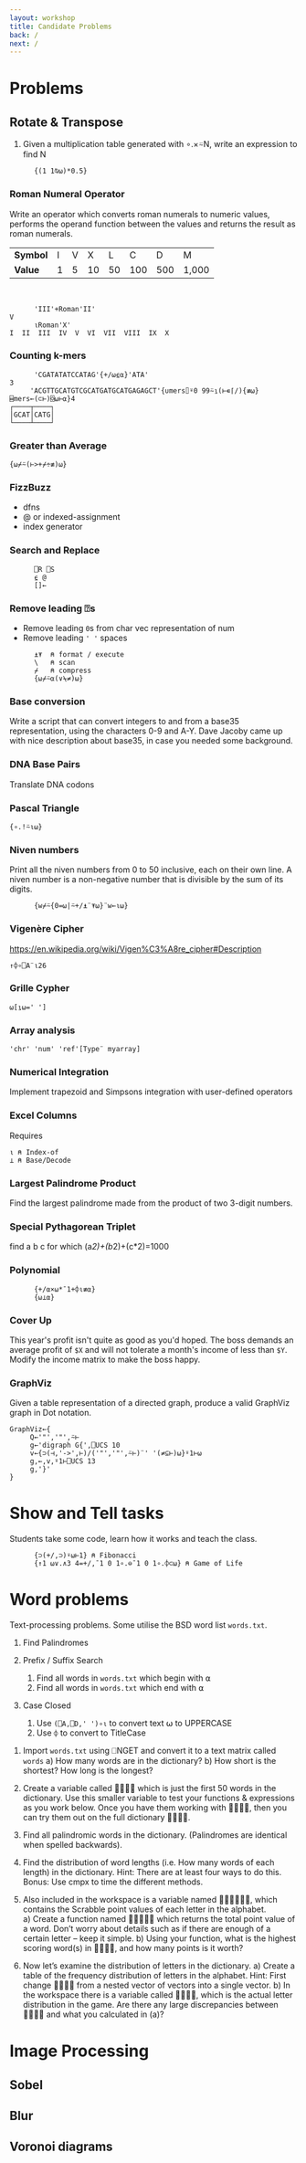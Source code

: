 ```yaml
---
layout: workshop
title: Candidate Problems
back: /
next: /
---
```


# Problems

## Rotate & Transpose
1. Given a multiplication table generated with ∘.×⍨N, write an expression to find N

```APL
      {(1 1⍉⍵)*0.5}      
```

### Roman Numeral Operator
Write an operator which converts roman numerals to numeric values, performs the operand function between the values and returns the result as roman numerals.

|   |   |   |   |   |   |   |   |
|---|---|---|---|---|---|---|---|
|**Symbol**|I|V|X|L|C|D|M|
|**Value**|1|5|10|50|100|500|1,000|

<br>

```APL
      'III'+Roman'II'
V 
      ⍳Roman'X'
I  II  III  IV  V  VI  VII  VIII  IX  X
```

### Counting k-mers

```APL
      'CGATATATCCATAG'{+/⍵⍷⍺}'ATA'
3     
     'ACGTTGCATGTCGCATGATGCATGAGAGCT'{∪mers⌷⍤0 99⍨⍸(⊢∊⌈/){≢⍵}⌸mers←(⊂⊢)⌺⍵⊢⍺}4
┌────┬────┐
│GCAT│CATG│
└────┴────┘
```

### Greater than Average
`{⍵⌿⍨(⊢>+⌿÷≢)⍵}`

### FizzBuzz
- dfns 
- @ or indexed-assignment 
- index generator

### Search and Replace

```APL
      ⎕R ⎕S 
      ⍷ @
      []←
```

### Remove leading ⍰s

- Remove leading `0`s from char vec representation of num
- Remove leading `' '` spaces

```APL
      ⍎⍕  ⍝ format / execute
      \   ⍝ scan
      ⌿   ⍝ compress
      {⍵⌿⍨⍺(∨⍀≠)⍵}
```

### Base conversion
Write a script that can convert integers to and from a base35 representation, using the characters 0-9 and A-Y. Dave Jacoby came up with nice description about base35, in case you needed some background.

### DNA Base Pairs
Translate DNA codons

### Pascal Triangle
`{∘.!⍨⍳⍵}`

### Niven numbers
Print all the niven numbers from 0 to 50 inclusive, each on their own line. A niven number is a non-negative number that is divisible by the sum of its digits.

```APL
      {w⌿⍨{0=⍵|⍨+/⍎¨⍕⍵}¨w←⍳⍵}
```

### Vigenère Cipher
https://en.wikipedia.org/wiki/Vigen%C3%A8re_cipher#Description

`↑⌽∘⎕A¨⍳26`

### Grille Cypher
`⍵[⍸⍵=' ']`

### Array analysis
`'chr' 'num' 'ref'[Type¨ myarray]`

### Numerical Integration
Implement trapezoid and Simpsons integration with user-defined operators

### Excel Columns
Requires

```APL
⍳ ⍝ Index-of
⊥ ⍝ Base/Decode
```

### Largest Palindrome Product
Find the largest palindrome made from the product of two 3-digit numbers.

### Special Pythagorean Triplet
find a b c for which (a*2)+(b*2)+(c*2)=1000

### Polynomial

```APL
      {+/⍺×⍵*¯1+⌽⍳≢⍺}
      {⍵⊥⍺}
```

### Cover Up
This year's profit isn't quite as good as you'd hoped. The boss demands an average profit of `$X` and will not tolerate a month's income of less than `$Y`. Modify the income matrix to make the boss happy.

### GraphViz
Given a table representation of a directed graph, produce a valid GraphViz graph in Dot notation.

```APL
GraphViz←{                                            
     Q←'"','"',⍨⊢                              
     g←'digraph G{',⎕UCS 10                    
     v←{⊃(⊣,'->',⊢)/('"','"',⍨⊢)¨' '(≠⊆⊢)⍵}⍤1⊢⍵
     g,←,v,⍤1⊢⎕UCS 13                          
     g,'}'
}
```

# Show and Tell tasks
Students take some code, learn how it works and teach the class.

```APL
      {⊃(+/,⊃)⍣⍵⊢1} ⍝ Fibonacci
      {↑1 ⍵∨.∧3 4=+/,¯1 0 1∘.⊖¯1 0 1∘.⌽⊂⍵} ⍝ Game of Life
```

# Word problems
Text-processing problems. Some utilise the BSD word list `words.txt`.

1. Find Palindromes

1. Prefix / Suffix Search
    1. Find all words in `words.txt` which begin with ⍺
    1. Find all words in `words.txt` which end with ⍺
    
1. Case Closed
    1. Use `(⎕A,⎕D,' ')∘⍳` to convert text ⍵ to UPPERCASE
    1. Use `⌽` to convert to TitleCase

1)	Import `words.txt` using ⎕NGET and convert it to a text matrix called `words`
a)	How many words are in the dictionary?
b)	How short is the shortest?  How long is the longest?  

2)	Create a variable called  which is just the first 50 words in the dictionary.  Use this smaller variable to test your functions & expressions as you work below.  Once you have them working with , then you can try them out on the full dictionary .

3)	Find all palindromic words in the dictionary.  (Palindromes are identical when spelled backwards).

4)	Find the distribution of word lengths (i.e. How many words of each length) in the dictionary.  Hint:  There are at least four ways to do this. Bonus: Use cmpx to time the different methods.

5)	Also included in the workspace is a variable named , which contains the Scrabble point values of each letter in the alphabet.  
a)	Create a function named  which returns the total point value of a word. Don’t worry about details such as if there are enough of a certain letter – keep it simple.
b)	Using your function, what is the highest scoring word(s) in , and how many points is it worth? 

6)	Now let’s examine the distribution of letters in the dictionary.
a)	Create a table of the frequency distribution of letters in the alphabet.  Hint: First change  from a nested vector of vectors into a single vector.
b)	In the workspace there is a variable called , which is the actual letter distribution in the game.  Are there any large discrepancies between  and what you calculated in (a)?

# Image Processing

## Sobel

## Blur

## Voronoi diagrams